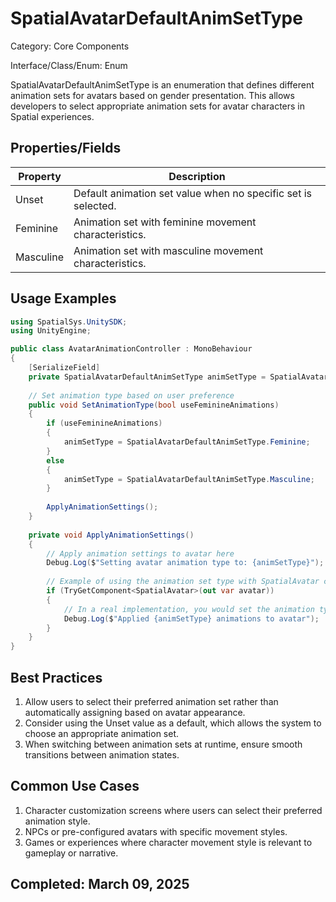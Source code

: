# SpatialAvatarDefaultAnimSetType

Category: Core Components

Interface/Class/Enum: Enum

SpatialAvatarDefaultAnimSetType is an enumeration that defines different animation sets for avatars based on gender presentation. This allows developers to select appropriate animation sets for avatar characters in Spatial experiences.

## Properties/Fields

| Property | Description |
| --- | --- |
| Unset | Default animation set value when no specific set is selected. |
| Feminine | Animation set with feminine movement characteristics. |
| Masculine | Animation set with masculine movement characteristics. |

## Usage Examples

```csharp
using SpatialSys.UnitySDK;
using UnityEngine;

public class AvatarAnimationController : MonoBehaviour
{
    [SerializeField] 
    private SpatialAvatarDefaultAnimSetType animSetType = SpatialAvatarDefaultAnimSetType.Unset;
    
    // Set animation type based on user preference
    public void SetAnimationType(bool useFeminineAnimations)
    {
        if (useFeminineAnimations)
        {
            animSetType = SpatialAvatarDefaultAnimSetType.Feminine;
        }
        else
        {
            animSetType = SpatialAvatarDefaultAnimSetType.Masculine;
        }
        
        ApplyAnimationSettings();
    }
    
    private void ApplyAnimationSettings()
    {
        // Apply animation settings to avatar here
        Debug.Log($"Setting avatar animation type to: {animSetType}");
        
        // Example of using the animation set type with SpatialAvatar component
        if (TryGetComponent<SpatialAvatar>(out var avatar))
        {
            // In a real implementation, you would set the animation type on the avatar
            Debug.Log($"Applied {animSetType} animations to avatar");
        }
    }
}
```

## Best Practices

1. Allow users to select their preferred animation set rather than automatically assigning based on avatar appearance.
2. Consider using the Unset value as a default, which allows the system to choose an appropriate animation set.
3. When switching between animation sets at runtime, ensure smooth transitions between animation states.

## Common Use Cases

1. Character customization screens where users can select their preferred animation style.
2. NPCs or pre-configured avatars with specific movement styles.
3. Games or experiences where character movement style is relevant to gameplay or narrative.

## Completed: March 09, 2025